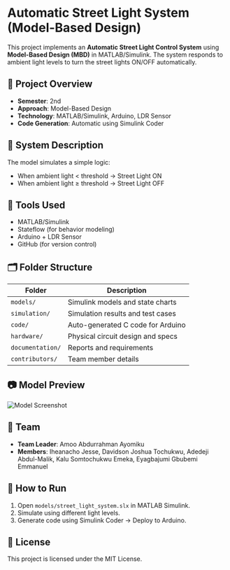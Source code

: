 # Automatic Street Light System (Model-Based Design)

This project implements an **Automatic Street Light Control System** using **Model-Based Design (MBD)** in MATLAB/Simulink. The system responds to ambient light levels to turn the street lights ON/OFF automatically.

## 🚦 Project Overview
- **Semester**: 2nd
- **Approach**: Model-Based Design
- **Technology**: MATLAB/Simulink, Arduino, LDR Sensor
- **Code Generation**: Automatic using Simulink Coder

## 🧠 System Description
The model simulates a simple logic:
- When ambient light < threshold → Street Light ON
- When ambient light ≥ threshold → Street Light OFF

## 🧰 Tools Used
- MATLAB/Simulink
- Stateflow (for behavior modeling)
- Arduino + LDR Sensor
- GitHub (for version control)

## 🗂️ Folder Structure
| Folder | Description |
|--------|-------------|
| `models/` | Simulink models and state charts |
| `simulation/` | Simulation results and test cases |
| `code/` | Auto-generated C code for Arduino |
| `hardware/` | Physical circuit design and specs |
| `documentation/` | Reports and requirements |
| `contributors/` | Team member details |

## 📷 Model Preview
![Model Screenshot](models/model_screenshots/model_overview.png)

## 👥 Team
- **Team Leader**: Amoo Abdurrahman Ayomiku
- **Members**: Iheanacho Jesse, Davidson Joshua Tochukwu, Adedeji Abdul-Malik, Kalu Somtochukwu Emeka, Eyagbajumi Gbubemi Emmanuel

## 📌 How to Run
1. Open `models/street_light_system.slx` in MATLAB Simulink.
2. Simulate using different light levels.
3. Generate code using Simulink Coder → Deploy to Arduino.

## 📄 License
This project is licensed under the MIT License.
